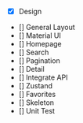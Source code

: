 - [x] Design
- [] General Layout
- [] Material UI
- [] Homepage
- [] Search
- [] Pagination
- [] Detail
- [] Integrate API
- [] Zustand
- [] Favorites
- [] Skeleton
- [] Unit Test
